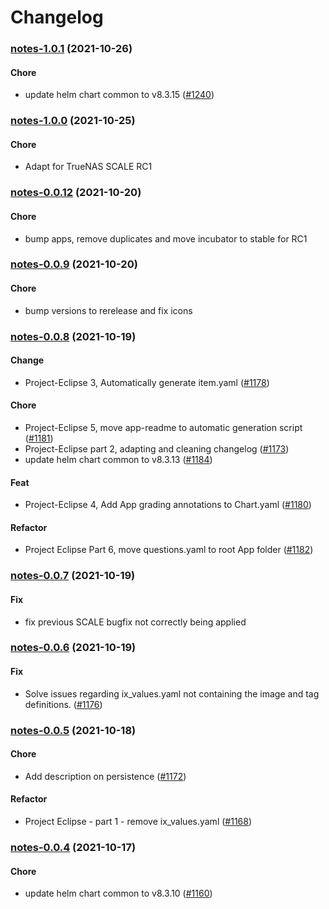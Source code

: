 # Changelog<br>


<a name="notes-1.0.1"></a>
### [notes-1.0.1](https://github.com/truecharts/apps/compare/notes-1.0.0...notes-1.0.1) (2021-10-26)

#### Chore

* update helm chart common to v8.3.15 ([#1240](https://github.com/truecharts/apps/issues/1240))



<a name="notes-1.0.0"></a>
### [notes-1.0.0](https://github.com/truecharts/apps/compare/notes-0.0.12...notes-1.0.0) (2021-10-25)

#### Chore

* Adapt for TrueNAS SCALE RC1



<a name="notes-0.0.12"></a>
### [notes-0.0.12](https://github.com/truecharts/apps/compare/notes-0.0.9...notes-0.0.12) (2021-10-20)

#### Chore

* bump apps, remove duplicates and move incubator to stable for RC1



<a name="notes-0.0.9"></a>
### [notes-0.0.9](https://github.com/truecharts/apps/compare/notes-0.0.8...notes-0.0.9) (2021-10-20)

#### Chore

* bump versions to rerelease and fix icons



<a name="notes-0.0.8"></a>
### [notes-0.0.8](https://github.com/truecharts/apps/compare/notes-0.0.7...notes-0.0.8) (2021-10-19)

#### Change

* Project-Eclipse 3, Automatically generate item.yaml ([#1178](https://github.com/truecharts/apps/issues/1178))

#### Chore

* Project-Eclipse 5, move app-readme to automatic generation script ([#1181](https://github.com/truecharts/apps/issues/1181))
* Project-Eclipse part 2, adapting and cleaning changelog ([#1173](https://github.com/truecharts/apps/issues/1173))
* update helm chart common to v8.3.13 ([#1184](https://github.com/truecharts/apps/issues/1184))

#### Feat

* Project-Eclipse 4, Add App grading annotations to Chart.yaml ([#1180](https://github.com/truecharts/apps/issues/1180))

#### Refactor

* Project Eclipse Part 6, move questions.yaml to root App folder ([#1182](https://github.com/truecharts/apps/issues/1182))



<a name="notes-0.0.7"></a>
### [notes-0.0.7](https://github.com/truecharts/apps/compare/notes-0.0.6...notes-0.0.7) (2021-10-19)

#### Fix

* fix previous SCALE bugfix not correctly being applied



<a name="notes-0.0.6"></a>
### [notes-0.0.6](https://github.com/truecharts/apps/compare/notes-0.0.5...notes-0.0.6) (2021-10-19)

#### Fix

* Solve issues regarding ix_values.yaml not containing the image and tag definitions. ([#1176](https://github.com/truecharts/apps/issues/1176))



<a name="notes-0.0.5"></a>
### [notes-0.0.5](https://github.com/truecharts/apps/compare/notes-0.0.4...notes-0.0.5) (2021-10-18)

#### Chore

* Add description on persistence ([#1172](https://github.com/truecharts/apps/issues/1172))

#### Refactor

* Project Eclipse - part 1 - remove ix_values.yaml ([#1168](https://github.com/truecharts/apps/issues/1168))



<a name="notes-0.0.4"></a>
### [notes-0.0.4](https://github.com/truecharts/apps/compare/notes-0.0.3...notes-0.0.4) (2021-10-17)

#### Chore

* update helm chart common to v8.3.10 ([#1160](https://github.com/truecharts/apps/issues/1160))

